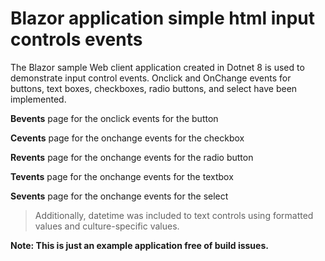 # Blazor application simple html input controls events 
The Blazor sample Web client application created in Dotnet 8 is used to demonstrate input control events. Onclick and OnChange events for buttons, text boxes, checkboxes, radio buttons, and select have been implemented.

**Bevents** page for the onclick events for the button

**Cevents** page for the onchange events for the checkbox

**Revents** page for the onchange events for the radio button

**Tevents** page for the onchange events for the textbox

**Sevents** page for the onchange events for the select

>Additionally, datetime was included to text controls using formatted values and culture-specific values.

**Note: This is just an example application free of build issues.**

